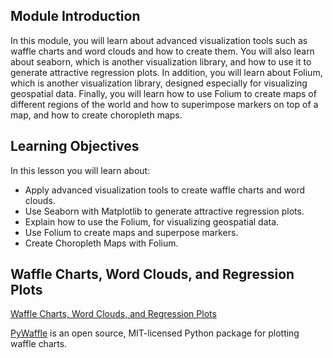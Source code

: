 ## Module Introduction

In this module, you will learn about advanced visualization tools such as waffle charts and word clouds and how to create them. You will also learn about seaborn, which is another visualization library, and how to use it to generate attractive regression plots. In addition, you will learn about Folium, which is another visualization library, designed especially for visualizing geospatial data. Finally, you will learn how to use Folium to create maps of different regions of the world and how to superimpose markers on top of a map, and how to create choropleth maps.

## Learning Objectives

In this lesson you will learn about:

* Apply advanced visualization tools to create waffle charts and word clouds.
* Use Seaborn with Matplotlib to generate attractive regression plots.
* Explain how to use the Folium, for visualizing geospatial data.
* Use Folium to create maps and superpose markers.
* Create Choropleth Maps with Folium.

## Waffle Charts, Word Clouds, and Regression Plots

[Waffle Charts, Word Clouds, and Regression Plots](https://github.com/1965Eric/IBM-DV0101EN-Visualizing-Data-with-Python/blob/main/DV0101EN-Exercise-Waffle-Charts-Word-Clouds-and-Regression-Plots-py.ipynb)

[PyWaffle]() is an open source, MIT-licensed Python package for plotting waffle charts.
